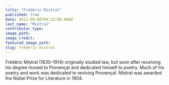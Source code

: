 ```yaml
---
title: "Frédéric Mistral"
published: true
date: 2011-09-08T04:23:00.000Z
last_name: "Mistral"
contributor_type:
image_path:
image_credit:
featured_image_path:
slug: frederic-mistral
---
```


Frédéric Mistral (1830–1914) originally studied law, but soon after receiving his degree moved to Provençal and dedicated himself to poetry. Much of his poetry and work was dedicated to reviving Provençal. Mistral was awarded the Nobel Prize for Literature in 1904.

